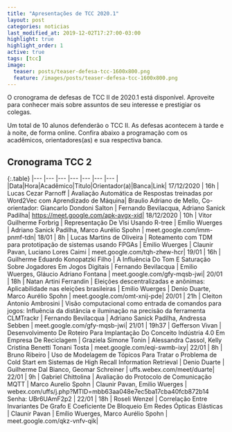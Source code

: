 ```yaml
---
title: "Apresentações de TCC 2020.1"
layout: post
categories: noticias
last_modified_at: 2019-12-02T17:27:00-03:00
highlight: true
highlight_order: 1
active: true
tags: [tcc]
image:
  teaser: posts/teaser-defesa-tcc-1600x800.png
  feature: /images/posts/teaser-defesa-tcc-1600x800.png
---
```


O cronograma de defesas de TCC II de 2020.1 está disponível. Aproveite para conhecer mais sobre assuntos de seu interesse e prestigiar os colegas.

Um total de 10 alunos defenderão o TCC II. As defesas acontecem à tarde e à noite, de forma online. Confira abaixo a programação com os acadêmicos, orientadores(as) e sua respectiva banca.

## Cronograma TCC 2

{:.table}
|--- |--- |--- |--- |--- |--- |--- |
|Data|Hora|Acadêmico|Titulo|Orientador(a)|Banca|Link|
17/12/2020 | 16h | Lucas Cezar Parnoff | Avaliação Automática de Respostas treinadas por Word2Vec com Aprendizado de Máquina| Braulio Adriano de Mello, Co-orientador: Giancarlo Dondoni Salton | Fernando Bevilacqua, Adriano Sanick Padilha| https://meet.google.com/apk-avgx-xid|
18/12/2020 | 10h | Vitor Guilherme Forbrig | Representação De Vlsi Usando R-tree | Emílio Wuerges | Adriano Sanick Padilha, Marco Aurélio Spohn | meet.google.com/imm-pnmf-tdn|
18/01 | 8h | Lucas Martins de Oliveira | Roteamento com TDM para prototipação de sistemas usando FPGAs | Emilio Wuerges | Claunir Pavan, Luciano Lores Caimi | meet.google.com/tqh-zhew-hcr|
19/01 | 16h | Guilherme Eduardo Konopatzki Filho | A Influência Do Tom E Saturação Sobre Jogadores Em Jogos Digitais | Fernando Bevilacqua | Emilio Wuerges, Gláucio Adriano Fontana | meet.google.com/gfy-mqsb-jwi|
20/01 | 18h | Natan Artini Ferrandin | Eleições descentralizadas e anônimas: Aplicabilidade nas eleições brasileiras | Emilio Wuerges | Denio Duarte, Marco Aurélio Spohn | meet.google.com/omt-xnij-pde|
20/01 | 21h | Cleiton Antonio Ambrosini | Visão computacional como entrada de comandos para jogos: Influência da distância e iluminação na precisão da ferramenta CLMTrackr | Fernando Bevilacqua | Adriano Sanick Padilha, Andressa Sebben | meet.google.com/gfy-mqsb-jwi|
21/01 | 19h37 | Gefferson Vivan | Desenvolvimento De Roteiro Para Implantação Do Conceito Indústria 4.0 Em Empresa De Reciclagem | Graziela Simone Tonin | Alessandra Cassol, Kelly Cristina Benetti Tonani Tosta | meet.google.com/eqi-swmb-ixy|
22/01 | 8h | Bruno Ribeiro | Uso de Modelagem de Tópicos Para Tratar o Problema de Cold Start em Sistemas de High Recall Information Retrieval | Denio Duarte | Guilherme Dal Bianco, Geomar Schreiner | uffs.webex.com/meet/duarte|
22/01 | 9h | Gabriel Chittolina | Avaliação do Protocolo de Comunicação MQTT | Marco Aurelio Spohn | Claunir Pavan, Emilio Wuerges | webex.com/uffs/j.php?MTID=mbb63aa048e7ec5ba17cba40fcb872b14 Senha: UBr6UAmF2p2 |
22/01 | 18h | Roseli Wenzel | Correlação Entre Invariantes De Grafo E Coeficiente De Bloqueio Em Redes Ópticas Elásticas | Claunir Pavan | Emílio Wuerges, Marco Aurélio Spohn | meet.google.com/qkz-vnfv-qik|
